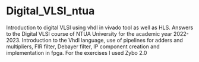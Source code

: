 # Digital_VLSI_ntua
Introduction to digital VLSI using vhdl in vivado tool as well as HLS.
Answers to the Digital VLSI course of NTUA University for the academic year 2022-2023.
Introduction to the Vhdl language, use of pipelines for adders and multipliers, FIR filter, Debayer filter, IP component creation and implementation in fpga. For the exercises I used Zybo 2.0
